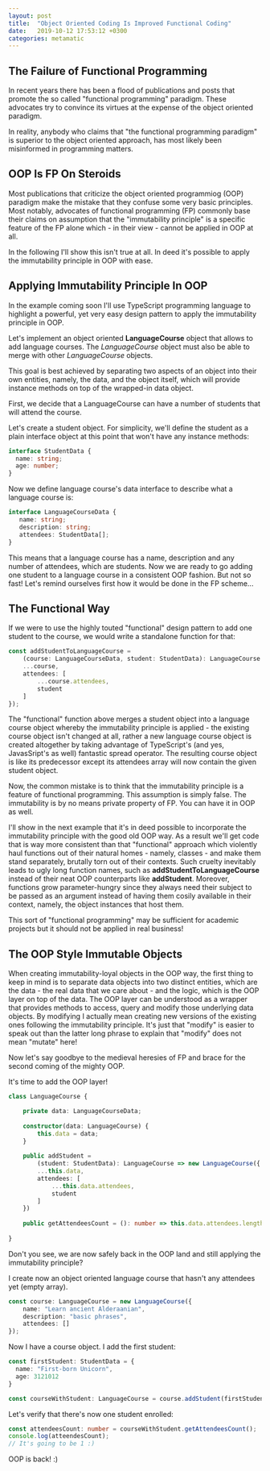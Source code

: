 ```yaml
---
layout: post
title:  "Object Oriented Coding Is Improved Functional Coding"
date:   2019-10-12 17:53:12 +0300
categories: metamatic
---
```


## The Failure of Functional Programming

In recent years there has been a flood of publications and posts that promote the so called "functional programming"
paradigm. These advocates try to convince its virtues at the expense of the object oriented paradigm.

In reality, anybody who claims that "the functional programming paradigm" is superior to the object oriented approach,
has most likely been misinformed in programming matters.

## OOP Is FP On Steroids

Most publications that criticize the object oriented programmiog (OOP) paradigm make the mistake that they confuse some
very basic principles. Most notably, advocates of functional programming (FP) commonly base their claims on assumption
that the "immutability principle" is a specific feature of the FP alone which - in their view - cannot be applied in OOP at all.

In the following I'll show this isn't true at all. In deed it's possible to apply the immutability principle in OOP with ease.

## Applying Immutability Principle In OOP

In the example coming soon I'll use TypeScript programming language to highlight a powerful, yet very easy design
pattern to apply the immutability principle in OOP.

Let's implement an object oriented **LanguageCourse** object that allows to add language courses. The
*LanguageCourse* object must also be able to merge with other *LanguageCourse* objects.

This goal is best achieved by separating two aspects of an object into their own entities, namely, the data, and the object
itself, which will provide instance methods on top of the wrapped-in data object.

First, we decide that a LanguageCourse can have a number of students that will attend the course.

Let's create a student object. For simplicity, we'll define the student as a plain interface object at this point 
that won't have any instance methods:

```TypeScript
interface StudentData {
  name: string;
  age: number;
}
```

Now we define language course's data interface to describe what a language course is: 

```TypeScript
interface LanguageCourseData {
   name: string;
   description: string;
   attendees: StudentData[];
}
```

This means that a language course has a name, description and any number of attendees, which are students.
Now we are ready to go adding one student to a language course in a consistent OOP fashion. 
But not so fast! Let's remind ourselves first how it would be done in the FP scheme... 

## The Functional Way

If we were to use the highly touted "functional" design pattern to add one student to the course, 
we would write a standalone function for that:

```TypeScript
const addStudentToLanguageCourse = 
    (course: LanguageCourseData, student: StudentData): LanguageCourse => ({
    ...course,
    attendees: [
        ...course.attendees,
        student
    ]
});
```

The "functional" function above merges a student object into a language course object whereby the immutability 
principle is applied - the existing course object isn't changed at all, rather a new language course object
is created altogether by taking advantage of TypeScript's (and yes, JavasSript's as well) fantastic spread operator.
The resulting course object is like its predecessor except its attendees array will now contain the given student object.

Now, the common mistake is to think that the immutability principle is a feature of functional programming.
This assumption is simply false. The immutability is by no means private property of FP. You can have it in OOP as well.
 
I'll show in the next example that it's in deed possible to incorporate the immutability principle with the good old OOP way.
As a result we'll get code that is way more consistent than that "functional" approach which violently 
haul functions out of their natural homes - namely, classes - and make them stand separately, brutally torn out
of their contexts. Such cruelty inevitably leads to ugly long function names, such as **addStudentToLanguageCourse** instead
of their neat OOP counterparts like **addStudent**. Moreover, functions grow parameter-hungry since they always need
their subject to be passed as an argument instead of having them cosily available in their context, namely, the object instances
that host them.

This sort of "functional programming" may be sufficient for academic projects but it should not be applied in real
business!

## The OOP Style Immutable Objects

When creating immutability-loyal objects in the OOP way, the first thing to keep in mind is to separate data objects
into two distinct entities, which are the data - the real data that we care about - and the logic, which is the
OOP layer on top of the data. The OOP layer can be understood as a wrapper that provides methods to access, query and
modify those underlying data objects. By modifying I actually mean creating new versions of the existing ones following
the immutability principle. It's just that "modify" is easier to speak out than the latter long phrase to explain
that "modify" does not mean "mutate" here!

Now let's say goodbye to the medieval heresies of FP and brace for the second coming of the mighty OOP.

It's time to add the OOP layer!

```TypeScript
class LanguageCourse {

    private data: LanguageCourseData;
    
    constructor(data: LanguageCourse) {
        this.data = data;
    }
    
    public addStudent = 
        (student: StudentData): LanguageCourse => new LanguageCourse({
        ...this.data,
        attendees: [
            ...this.data.attendees,
            student
        ]
    })
    
    public getAttendeesCount = (): number => this.data.attendees.length;
    
}
```

Don't you see, we are now safely back in the OOP land and still applying the immutability principle?

I create now an object oriented language course that hasn't any attendees yet (empty array).

```TypeScript
const course: LanguageCourse = new LanguageCourse({
    name: "Learn ancient Alderaanian",
    description: "basic phrases",
    attendees: []
});
```

Now I have a course object. I add the first student:

```TypeScript
const firstStudent: StudentData = {
  name: "First-born Unicorn",
  age: 3121012
}

const courseWithStudent: LanguageCourse = course.addStudent(firstStudent);
```
Let's verify that there's now one student enrolled:

```TypeScript
const attendeesCount: number = courseWithStudent.getAttendeesCount();
console.log(atteendesCount);
// It's going to be 1 :)
```

OOP is back! :)
